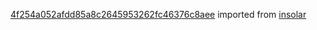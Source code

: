 [4f254a052afdd85a8c2645953262fc46376c8aee](https://github.com/insolar/insolar/commit/4f254a052afdd85a8c2645953262fc46376c8aee) imported from [insolar](https://github.com/insolar/insolar)
